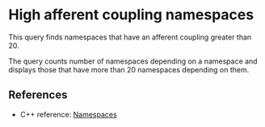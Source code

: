 # High afferent coupling namespaces
This query finds namespaces that have an afferent coupling greater than 20.

The query counts number of namespaces depending on a namespace and displays those that have more than 20 namespaces depending on them.


## References
* C++ reference: [Namespaces](https://en.cppreference.com/w/cpp/language/namespace)
